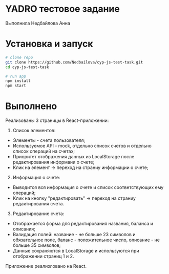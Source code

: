 # YADRO тестовое задание
Выполнила Недбайлова Анна

# Установка и запуск

```bash
# clone repo
git clone https://github.com/Nedbailova/cyp-js-test-task.git
cd cyp-js-test-task

# run app
npm install
npm start
```

# Выполнено
Реализованы 3 страницы в React-приложении:
1. Список элементов:
  - Элементы - счета пользователя;
  - Используемое API - mock, отдельно список счетов и отдельно список операций на счетах;
  - Приоритет отображения данных из LocalStorage после редактирования информаии о счете;
  - Клик на элемент -> переход на страниу информации о счете;
2. Информация о счете:
  - Выводится вся информация о счете и список соответствующих ему операций;
  - Клик на кнопку "редактировать" -> переход на страниу редактирования счета.
3. Редактирование счета:
  - Отображается форма для редактирования названия, баланса и описания;
  - Валидация полей: название - не больше 23 символов и обязательное поле, баланс - положительное число, описание - не больше 35 символов;
  - Данные сохраняются в LocalStorage и используются при отображении страниц 1 и 2.

Приложение реализловано на React.



